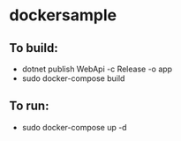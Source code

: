 # dockersample

## To build: 
- dotnet publish WebApi -c Release -o app
- sudo docker-compose build

## To run: 
- sudo docker-compose up -d
